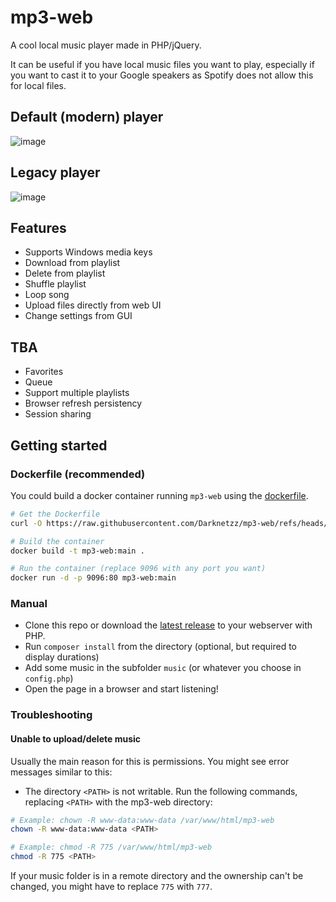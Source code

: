 # mp3-web
A cool local music player made in PHP/jQuery.

It can be useful if you have local music files you want to play, 
especially if you want to cast it to your Google speakers as Spotify does not allow this for local files.

## Default (modern) player
![image](https://github.com/user-attachments/assets/c09b9566-930b-4e0e-9d4e-759124f956b6)

## Legacy player
![image](https://github.com/user-attachments/assets/7a3589a4-34e5-4028-b525-9978008a71ba)


## Features
* Supports Windows media keys
* Download from playlist
* Delete from playlist
* Shuffle playlist
* Loop song
* Upload files directly from web UI
* Change settings from GUI

## TBA
* Favorites
* Queue
* Support multiple playlists
* Browser refresh persistency
* Session sharing

## Getting started

### Dockerfile (recommended)
You could build a docker container running `mp3-web` using the [dockerfile](https://raw.githubusercontent.com/Darknetzz/mp3-web/refs/heads/main/Dockerfile).
```bash
# Get the Dockerfile
curl -O https://raw.githubusercontent.com/Darknetzz/mp3-web/refs/heads/main/Dockerfile

# Build the container
docker build -t mp3-web:main .

# Run the container (replace 9096 with any port you want)
docker run -d -p 9096:80 mp3-web:main
```

### Manual
* Clone this repo or download the [latest release](https://github.com/Darknetzz/mp3-web/releases/latest) to your webserver with PHP.
* Run `composer install` from the directory (optional, but required to display durations)
* Add some music in the subfolder `music` (or whatever you choose in `config.php`)
* Open the page in a browser and start listening!

### Troubleshooting

#### Unable to upload/delete music
Usually the main reason for this is permissions. You might see error messages similar to this:
* The directory `<PATH>` is not writable.
Run the following commands, replacing `<PATH>` with the mp3-web directory:
```bash
# Example: chown -R www-data:www-data /var/www/html/mp3-web
chown -R www-data:www-data <PATH>

# Example: chmod -R 775 /var/www/html/mp3-web
chmod -R 775 <PATH>
```

If your music folder is in a remote directory and the ownership can't be changed, you might have to replace `775` with `777`.
